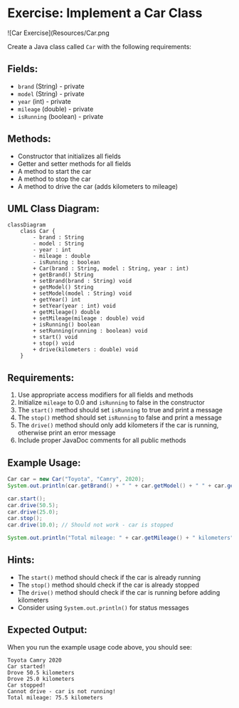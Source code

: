 # Exercise: Implement a Car Class

![Car Exercise](Resources/Car.png

Create a Java class called `Car` with the following requirements:

## Fields:
- `brand` (String) - private
- `model` (String) - private  
- `year` (int) - private
- `mileage` (double) - private
- `isRunning` (boolean) - private

## Methods:
- Constructor that initializes all fields
- Getter and setter methods for all fields
- A method to start the car
- A method to stop the car
- A method to drive the car (adds kilometers to mileage)

## UML Class Diagram:
```mermaid
classDiagram
    class Car {
        - brand : String
        - model : String
        - year : int
        - mileage : double
        - isRunning : boolean
        + Car(brand : String, model : String, year : int)
        + getBrand() String
        + setBrand(brand : String) void
        + getModel() String
        + setModel(model : String) void
        + getYear() int
        + setYear(year : int) void
        + getMileage() double
        + setMileage(mileage : double) void
        + isRunning() boolean
        + setRunning(running : boolean) void
        + start() void
        + stop() void
        + drive(kilometers : double) void
    }
```

## Requirements:
1. Use appropriate access modifiers for all fields and methods
2. Initialize `mileage` to 0.0 and `isRunning` to false in the constructor
3. The `start()` method should set `isRunning` to true and print a message
4. The `stop()` method should set `isRunning` to false and print a message
5. The `drive()` method should only add kilometers if the car is running, otherwise print an error message
6. Include proper JavaDoc comments for all public methods

## Example Usage:
```java
Car car = new Car("Toyota", "Camry", 2020);
System.out.println(car.getBrand() + " " + car.getModel() + " " + car.getYear());

car.start();
car.drive(50.5);
car.drive(25.0);
car.stop();
car.drive(10.0); // Should not work - car is stopped

System.out.println("Total mileage: " + car.getMileage() + " kilometers");
```

## Hints:
- The `start()` method should check if the car is already running
- The `stop()` method should check if the car is already stopped
- The `drive()` method should check if the car is running before adding kilometers
- Consider using `System.out.println()` for status messages

## Expected Output:
When you run the example usage code above, you should see:
```
Toyota Camry 2020
Car started!
Drove 50.5 kilometers
Drove 25.0 kilometers
Car stopped!
Cannot drive - car is not running!
Total mileage: 75.5 kilometers
```
